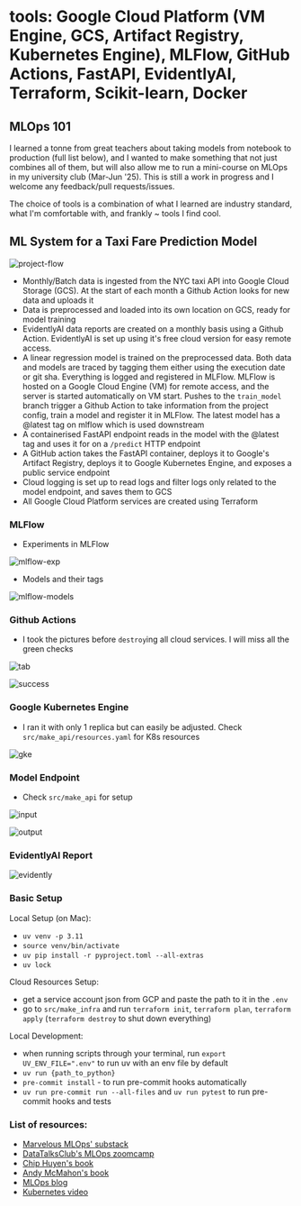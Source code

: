 # tools: Google Cloud Platform (VM Engine, GCS, Artifact Registry, Kubernetes Engine), MLFlow, GitHub Actions, FastAPI, EvidentlyAI, Terraform, Scikit-learn, Docker

## MLOps 101

I learned a tonne from great teachers about taking models from notebook to production (full list below), and I wanted to make something that not just combines all of them, but will also allow me to run a mini-course on MLOps in my university club (Mar-Jun '25). This is still a work in progress and I welcome any feedback/pull requests/issues.

The choice of tools is a combination of what I learned are industry standard, what I'm comfortable with, and frankly ~ tools I find cool.

## ML System for a Taxi Fare Prediction Model

![project-flow](project_info/project-flow.png)

- Monthly/Batch data is ingested from the NYC taxi API into Google Cloud Storage (GCS). At the start of each month a Github Action looks for new data and uploads it
- Data is preprocessed and loaded into its own location on GCS, ready for model training
- EvidentlyAI data reports are created on a monthly basis using a Github Action. EvidentlyAI is set up using it's free cloud version for easy remote access.
- A linear regression model is trained on the preprocessed data. Both data and models are traced by tagging them either using the execution date or git sha. Everything is logged and registered in MLFlow. MLFlow is hosted on a Google Cloud Engine (VM) for remote access, and the server is started automatically on VM start. Pushes to the `train_model` branch trigger a Github Action to take information from the project config, train a model and register it in MLFlow. The latest model has a @latest tag on mlflow which is used downstream
- A containerised FastAPI endpoint reads in the model with the @latest tag and uses it for on a `/predict` HTTP endpoint
- A GitHub action takes the FastAPI container, deploys it to Google's Artifact Registry, deploys it to Google Kubernetes Engine, and exposes a public service endpoint
- Cloud logging is set up to read logs and filter logs only related to the model endpoint, and saves them to GCS
- All Google Cloud Platform services are created using Terraform

### MLFlow

- Experiments in MLFlow

![mlflow-exp](project_info/mlflow_exp.png)

- Models and their tags

![mlflow-models](project_info/mlflow_models.png)

### Github Actions

- I took the pictures before `destroy`ing all cloud services. I will miss all the green checks

![tab](project_info/gha_actions_tab.png)

![success](project_info/gha_success.png)

### Google Kubernetes Engine

- I ran it with only 1 replica but can easily be adjusted. Check `src/make_api/resources.yaml` for K8s resources

![gke](project_info/gke.png)

### Model Endpoint

- Check `src/make_api` for setup

![input](project_info/fastapi_input.png)

![output](project_info/fastapi_output.png)

### EvidentlyAI Report

![evidently](project_info/evidently.png)

### Basic Setup

Local Setup (on Mac):

- `uv venv -p 3.11`
- `source venv/bin/activate`
- `uv pip install -r pyproject.toml --all-extras`
- `uv lock`

Cloud Resources Setup:

- get a service account json from GCP and paste the path to it in the `.env`
- go to `src/make_infra` and run `terraform init`, `terraform plan`, `terraform apply` (`terraform destroy` to shut down everything)

Local Development:

- when running scripts through your terminal, run `export UV_ENV_FILE=".env"` to run uv with an env file by default
- `uv run {path_to_python}`
- `pre-commit install` - to run pre-commit hooks automatically
- `uv run pre-commit run --all-files` and `uv run pytest` to run pre-commit hooks and tests

### List of resources:

- [Marvelous MLOps' substack](https://marvelousmlops.substack.com/)
- [DataTalksClub's MLOps zoomcamp](https://github.com/DataTalksClub/mlops-zoomcamp)
- [Chip Huyen's book](https://www.amazon.com/Designing-Machine-Learning-Systems-Production-Ready/dp/1098107969)
- [Andy McMahon's book](https://www.oreilly.com/library/view/machine-learning-engineering/9781837631964/)
- [MLOps blog](https://ml-ops.org/)
- [Kubernetes video](https://www.youtube.com/watch?v=d6WC5n9G_sM&pp=ygUZa3ViZXJuZXRlcyBpbnRybyBic3RzY2h1aw%3D%3D)
